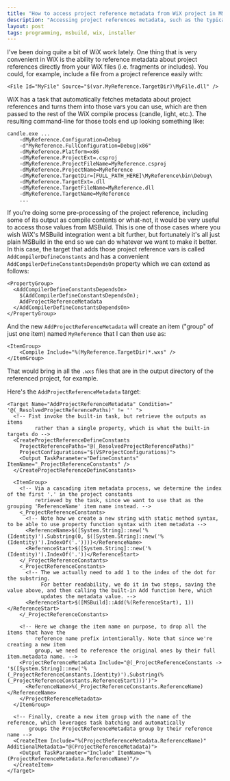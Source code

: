 ```yaml
---
title: "How to access project reference metadata from WiX project in MSBuild"
description: "Accessing project references metadata, such as the typical $(var.MyCustomAction.TargetDir) is pretty common from WiX fragments. Here's how to do the same from MSBuild"
layout: post
tags: programming, msbuild, wix, installer
---
```

I've been doing quite a bit of WiX work lately. One thing that is very 
convenient in WiX is the ability to reference metadata about project 
references directly from your WiX files (i.e. fragments or includes). You 
could, for example, include a file from a project reference easily with:

    <File Id="MyFile" Source="$(var.MyReference.TargetDir)\MyFile.dll" />

WiX has a task that automatically fetches metadata about project references 
and turns them into those vars you can use, which are then passed to the 
rest of the WiX compile process (candle, light, etc.). The resulting 
command-line for those tools end up looking something like:

    candle.exe ... 
        -dMyReference.Configuration=Debug
        -d"MyReference.FullConfiguration=Debug|x86" 
        -dMyReference.Platform=x86 
        -dMyReference.ProjectExt=.csproj 
        -dMyReference.ProjectFileName=MyReference.csproj 
        -dMyReference.ProjectName=MyReference 
        -dMyReference.TargetDir=[FULL_PATH_HERE]\MyReference\bin\Debug\ 
        -dMyReference.TargetExt=.dll 
        -dMyReference.TargetFileName=MyReference.dll
        -dMyReference.TargetName=MyReference
        ...

If you're doing some pre-processing of the project reference, including 
some of its output as compile contents or what-not, it would be very 
useful to access those values from MSBuild. This is one of those cases 
where you wish WiX's MSBuild integration went a bit further, but fortunately 
it's all just plain MSBuild in the end so we can do whatever we want to 
make it better. In this case, the target that adds those project reference 
vars is called `AddCompilerDefineConstants` and has a convenient 
`AddCompilerDefineConstantsDependsOn` property which we can extend as follows:

    <PropertyGroup>
      <AddCompilerDefineConstantsDependsOn>
        $(AddCompilerDefineConstantsDependsOn);
        AddProjectReferenceMetadata
      </AddCompilerDefineConstantsDependsOn>
    </PropertyGroup>

And the new `AddProjectReferenceMetadata` will create an item ("group" of 
just one item) named `MyReference` that I can then use as:

    <ItemGroup>
        <Compile Include="%(MyReference.TargetDir)*.wxs" />
    </ItemGroup>

That would bring in all the `.wxs` files that are in the output directory 
of the referenced project, for example.

Here's the `AddProjectReferenceMetadata` target:

    <Target Name="AddProjectReferenceMetadata" Condition=" '@(_ResolvedProjectReferencePaths)' != '' ">
      <!-- Fist invoke the built-in task, but retrieve the outputs as items
             rather than a single property, which is what the built-in targets do -->
      <CreateProjectReferenceDefineConstants
        ProjectReferencePaths="@(_ResolvedProjectReferencePaths)"
        ProjectConfigurations="$(VSProjectConfigurations)">
        <Output TaskParameter="DefineConstants" ItemName="_ProjectReferenceConstants" />
      </CreateProjectReferenceDefineConstants>
   
      <ItemGroup>
        <!-- Via a cascading item metadata process, we determine the index of the first '.' in the project constants 
             retrieved by the task, since we want to use that as the grouping 'ReferenceName' item name instead. -->
        <_ProjectReferenceConstants>
          <!-- Note how we create a new string with static method syntax, to be able to use property function syntax with item metadata -->
          <ReferenceName>$([System.String]::new('%(Identity)').Substring(0, $([System.String]::new('%(Identity)').IndexOf('.'))))</ReferenceName>
          <ReferenceStart>$([System.String]::new('%(Identity)').IndexOf('.'))</ReferenceStart>
        </_ProjectReferenceConstants>
        <_ProjectReferenceConstants>
          <!-- The we actually need to add 1 to the index of the dot for the substring. 
               For better readability, we do it in two steps, saving the value above, and then calling the built-in Add function here, which 
               updates the metadata value. -->
          <ReferenceStart>$([MSBuild]::Add(%(ReferenceStart), 1))</ReferenceStart>
        </_ProjectReferenceConstants>
   
        <!-- Here we change the item name on purpose, to drop all the items that have the
             reference name prefix intentionally. Note that since we're creating a new item
             group, we need to reference the original ones by their full item.metadata name. -->
        <ProjectReferenceMetadata Include="@(_ProjectReferenceConstants -> '$([System.String]::new('%(_ProjectReferenceConstants.Identity)').Substring(%(_ProjectReferenceConstants.ReferenceStart)))')">
          <ReferenceName>%(_ProjectReferenceConstants.ReferenceName)</ReferenceName>
        </ProjectReferenceMetadata>
      </ItemGroup>
      
      <!-- Finally, create a new item group with the name of the reference, which leverages task batching and automatically 
           groups the ProjectReferenceMetadata group by their reference name -->
      <CreateItem Include="%(ProjectReferenceMetadata.ReferenceName)" AdditionalMetadata="@(ProjectReferenceMetadata)">
        <Output TaskParameter="Include" ItemName="%(ProjectReferenceMetadata.ReferenceName)"/>
      </CreateItem>
    </Target>
